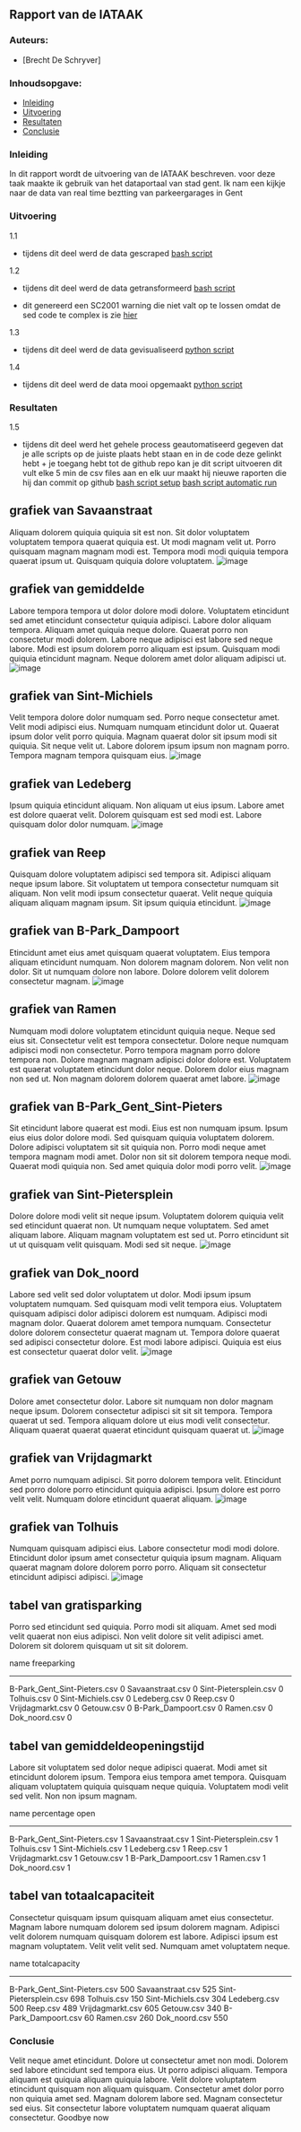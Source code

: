 ## Rapport van de IATAAK
### Auteurs:
 - [Brecht De Schryver]
### Inhoudsopgave:
 - [Inleiding](#inleiding)
 - [Uitvoering](#uitvoering)
 - [Resultaten](#resultaten)
 - [Conclusie](#conclusie)
### Inleiding
In dit rapport wordt de uitvoering van de IATAAK beschreven. voor deze taak maakte ik gebruik van het dataportaal van stad gent. Ik nam een kijkje naar de data van real time beztting van parkeergarages in Gent
### Uitvoering
1.1
 - tijdens dit deel werd de data gescraped
[bash script](https://github.com/BrechtDeSchryver/iataak/blob/main/data-workflow/scripts/webscraper.sh)

1.2
 - tijdens dit deel werd de data getransformeerd
[bash script](https://github.com/BrechtDeSchryver/iataak/blob/main/data-workflow/scripts/transform.sh)

 - dit genereerd een SC2001 warning die niet valt op te lossen omdat de sed code te complex is zie [hier](https://www.shellcheck.net/wiki/SC2001)

1.3
 - tijdens dit deel werd de data gevisualiseerd
[python script](https://github.com/BrechtDeSchryver/iataak/blob/main/data-workflow/scripts/analyse.py)

1.4
 - tijdens dit deel werd de data mooi opgemaakt
[python script](https://github.com/BrechtDeSchryver/iataak/blob/main/data-workflow/scripts/report.py)
### Resultaten

1.5
 - tijdens dit deel werd het gehele process geautomatiseerd
gegeven dat je alle scripts op de juiste plaats hebt staan en in de code deze gelinkt hebt + je toegang hebt tot de github repo kan je dit script uitvoeren
dit vult elke 5 min de csv files aan en elk uur maakt hij nieuwe raporten die hij dan commit op github
[bash script setup](https://github.com/BrechtDeSchryver/iataak/blob/main/data-workflow/scripts/setup.sh)
[bash script automatic run](https://github.com/BrechtDeSchryver/iataak/blob/main/data-workflow/scripts/automated.sh)
## grafiek van Savaanstraat
Aliquam dolorem quiquia quiquia sit est non. Sit dolor voluptatem voluptatem tempora quaerat quiquia est. Ut modi magnam velit ut. Porro quisquam magnam magnam modi est. Tempora modi modi quiquia tempora quaerat ipsum ut. Quisquam quiquia dolore voluptatem.
![image](https://github.com/BrechtDeSchryver/iataak/blob/main/data-workflow/csvimage/Savaanstraat.csv.png)
## grafiek van gemiddelde
Labore tempora tempora ut dolor dolore modi dolore. Voluptatem etincidunt sed amet etincidunt consectetur quiquia adipisci. Labore dolor aliquam tempora. Aliquam amet quiquia neque dolore. Quaerat porro non consectetur modi dolorem. Labore neque adipisci est labore sed neque labore. Modi est ipsum dolorem porro aliquam est ipsum. Quisquam modi quiquia etincidunt magnam. Neque dolorem amet dolor aliquam adipisci ut.
![image](https://github.com/BrechtDeSchryver/iataak/blob/main/data-workflow/csvimage/gemiddelde.csv.png)
## grafiek van Sint-Michiels
Velit tempora dolore dolor numquam sed. Porro neque consectetur amet. Velit modi adipisci eius. Numquam numquam etincidunt dolor ut. Quaerat ipsum dolor velit porro quiquia. Magnam quaerat dolor sit ipsum modi sit quiquia. Sit neque velit ut. Labore dolorem ipsum ipsum non magnam porro. Tempora magnam tempora quisquam eius.
![image](https://github.com/BrechtDeSchryver/iataak/blob/main/data-workflow/csvimage/Sint-Michiels.csv.png)
## grafiek van Ledeberg
Ipsum quiquia etincidunt aliquam. Non aliquam ut eius ipsum. Labore amet est dolore quaerat velit. Dolorem quisquam est sed modi est. Labore quisquam dolor dolor numquam.
![image](https://github.com/BrechtDeSchryver/iataak/blob/main/data-workflow/csvimage/Ledeberg.csv.png)
## grafiek van Reep
Quisquam dolore voluptatem adipisci sed tempora sit. Adipisci aliquam neque ipsum labore. Sit voluptatem ut tempora consectetur numquam sit aliquam. Non velit modi ipsum consectetur quaerat. Velit neque quiquia aliquam aliquam magnam ipsum. Sit ipsum quiquia etincidunt.
![image](https://github.com/BrechtDeSchryver/iataak/blob/main/data-workflow/csvimage/Reep.csv.png)
## grafiek van B-Park_Dampoort
Etincidunt amet eius amet quisquam quaerat voluptatem. Eius tempora aliquam etincidunt numquam. Non dolorem magnam dolorem. Non velit non dolor. Sit ut numquam dolore non labore. Dolore dolorem velit dolorem consectetur magnam.
![image](https://github.com/BrechtDeSchryver/iataak/blob/main/data-workflow/csvimage/B-Park_Dampoort.csv.png)
## grafiek van Ramen
Numquam modi dolore voluptatem etincidunt quiquia neque. Neque sed eius sit. Consectetur velit est tempora consectetur. Dolore neque numquam adipisci modi non consectetur. Porro tempora magnam porro dolore tempora non. Dolore magnam magnam adipisci dolor dolore est. Voluptatem est quaerat voluptatem etincidunt dolor neque. Dolorem dolor eius magnam non sed ut. Non magnam dolorem dolorem quaerat amet labore.
![image](https://github.com/BrechtDeSchryver/iataak/blob/main/data-workflow/csvimage/Ramen.csv.png)
## grafiek van B-Park_Gent_Sint-Pieters
Sit etincidunt labore quaerat est modi. Eius est non numquam ipsum. Ipsum eius eius dolor dolore modi. Sed quisquam quiquia voluptatem dolorem. Dolore adipisci voluptatem sit sit quiquia non. Porro modi neque amet tempora magnam modi amet. Dolor non sit sit dolorem tempora neque modi. Quaerat modi quiquia non. Sed amet quiquia dolor modi porro velit.
![image](https://github.com/BrechtDeSchryver/iataak/blob/main/data-workflow/csvimage/B-Park_Gent_Sint-Pieters.csv.png)
## grafiek van Sint-Pietersplein
Dolore dolore modi velit sit neque ipsum. Voluptatem dolorem quiquia velit sed etincidunt quaerat non. Ut numquam neque voluptatem. Sed amet aliquam labore. Aliquam magnam voluptatem est sed ut. Porro etincidunt sit ut ut quisquam velit quisquam. Modi sed sit neque.
![image](https://github.com/BrechtDeSchryver/iataak/blob/main/data-workflow/csvimage/Sint-Pietersplein.csv.png)
## grafiek van Dok_noord
Labore sed velit sed dolor voluptatem ut dolor. Modi ipsum ipsum voluptatem numquam. Sed quisquam modi velit tempora eius. Voluptatem quisquam adipisci dolor adipisci dolorem est numquam. Adipisci modi magnam dolor. Quaerat dolorem amet tempora numquam. Consectetur dolore dolorem consectetur quaerat magnam ut. Tempora dolore quaerat sed adipisci consectetur dolore. Est modi labore adipisci. Quiquia est eius est consectetur quaerat dolor velit.
![image](https://github.com/BrechtDeSchryver/iataak/blob/main/data-workflow/csvimage/Dok_noord.csv.png)
## grafiek van Getouw
Dolore amet consectetur dolor. Labore sit numquam non dolor magnam neque ipsum. Dolorem consectetur adipisci sit sit sit tempora. Tempora quaerat ut sed. Tempora aliquam dolore ut eius modi velit consectetur. Aliquam quaerat quaerat quaerat etincidunt quisquam quaerat ut.
![image](https://github.com/BrechtDeSchryver/iataak/blob/main/data-workflow/csvimage/Getouw.csv.png)
## grafiek van Vrijdagmarkt
Amet porro numquam adipisci. Sit porro dolorem tempora velit. Etincidunt sed porro dolore porro etincidunt quiquia adipisci. Ipsum dolore est porro velit velit. Numquam dolore etincidunt quaerat aliquam.
![image](https://github.com/BrechtDeSchryver/iataak/blob/main/data-workflow/csvimage/Vrijdagmarkt.csv.png)
## grafiek van Tolhuis
Numquam quisquam adipisci eius. Labore consectetur modi modi dolore. Etincidunt dolor ipsum amet consectetur quiquia ipsum magnam. Aliquam quaerat magnam dolore dolorem porro porro. Aliquam sit consectetur etincidunt adipisci adipisci.
![image](https://github.com/BrechtDeSchryver/iataak/blob/main/data-workflow/csvimage/Tolhuis.csv.png)
## tabel van gratisparking
Porro sed etincidunt sed quiquia. Porro modi sit aliquam. Amet sed modi velit quaerat non eius adipisci. Non velit dolore sit velit adipisci amet. Dolorem sit dolorem quisquam ut sit sit dolorem.

name                            freeparking
----------------------------  -------------
B-Park_Gent_Sint-Pieters.csv              0
Savaanstraat.csv                          0
Sint-Pietersplein.csv                     0
Tolhuis.csv                               0
Sint-Michiels.csv                         0
Ledeberg.csv                              0
Reep.csv                                  0
Vrijdagmarkt.csv                          0
Getouw.csv                                0
B-Park_Dampoort.csv                       0
Ramen.csv                                 0
Dok_noord.csv                             0
## tabel van gemiddeldeopeningstijd
Labore sit voluptatem sed dolor neque adipisci quaerat. Modi amet sit etincidunt dolorem ipsum. Tempora eius tempora amet tempora. Quisquam aliquam voluptatem quiquia quisquam neque quiquia. Voluptatem modi velit sed velit. Non non ipsum magnam.

name                            percentage open
----------------------------  -----------------
B-Park_Gent_Sint-Pieters.csv                  1
Savaanstraat.csv                              1
Sint-Pietersplein.csv                         1
Tolhuis.csv                                   1
Sint-Michiels.csv                             1
Ledeberg.csv                                  1
Reep.csv                                      1
Vrijdagmarkt.csv                              1
Getouw.csv                                    1
B-Park_Dampoort.csv                           1
Ramen.csv                                     1
Dok_noord.csv                                 1
## tabel van totaalcapaciteit
Consectetur quisquam ipsum quisquam aliquam amet eius consectetur. Magnam labore numquam dolorem sed ipsum dolorem magnam. Adipisci velit dolorem numquam quisquam dolorem est labore. Adipisci ipsum est magnam voluptatem. Velit velit velit sed. Numquam amet voluptatem neque.

name                            totalcapacity
----------------------------  ---------------
B-Park_Gent_Sint-Pieters.csv              500
Savaanstraat.csv                          525
Sint-Pietersplein.csv                     698
Tolhuis.csv                               150
Sint-Michiels.csv                         304
Ledeberg.csv                              500
Reep.csv                                  489
Vrijdagmarkt.csv                          605
Getouw.csv                                340
B-Park_Dampoort.csv                        60
Ramen.csv                                 260
Dok_noord.csv                             550
### Conclusie
Velit neque amet etincidunt. Dolore ut consectetur amet non modi. Dolorem sed labore etincidunt sed tempora eius. Ut porro adipisci aliquam. Tempora aliquam est quiquia aliquam quiquia labore. Velit dolore voluptatem etincidunt quisquam non aliquam quisquam. Consectetur amet dolor porro non quiquia amet sed. Magnam dolorem labore sed. Magnam consectetur sed eius. Sit consectetur labore voluptatem numquam quaerat aliquam consectetur.
Goodbye now